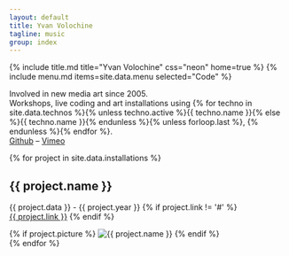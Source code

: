 ```yaml
---
layout: default
title: Yvan Volochine
tagline: music
group: index
---
```


{% include title.md title="Yvan Volochine" css="neon" home=true %}
{% include menu.md items=site.data.menu selected="Code" %}

<section class="code">
  <p>
    Involved in new media art since 2005.<br />
    Workshops, live coding and art installations using
    {% for techno in site.data.technos %}{% unless techno.active %}<span class="strike">{{ techno.name }}</span>{% else %}{{ techno.name }}{% endunless %}{% unless forloop.last %},&nbsp;{% endunless %}{% endfor %}.<br />
    <a href="http://github.com/gusano" target="_blank">Github</a> – <a href="http://vimeo.com/yv" target="_blank">Vimeo</a>
  </p>
</section>
<section class="art-projects">
  <p>
    {% for project in site.data.installations %}
      <div class="row project-item">
        <div class="col-md-8">
          <h2 class="project-name">{{ project.name }}</h2>
          <p class="project-data">
            {{ project.data }} - {{ project.year }}
            {% if project.link != '#' %}
              <br /><a href="{{ project.link }}" target="_blank">{{ project.link }}</a>
            {% endif %}
          </p>
        </div>
        <div class="col-md-4 image">
          {% if project.picture %}
            <img class="project" src="img/{{ project.picture }}" alt="{{ project.name }}" title="{{ project.name }}" />
          {% endif %}
        </div>
      </div>
    {% endfor %}
  </p>
</section>
